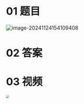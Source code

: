 # 01 题目

![image-20241124154109408](https://cvp.oss-cn-shanghai.aliyuncs.com/202411241541500.png)



# 02 答案





# 03 视频

<img src="C:\Users\Administrator\AppData\Roaming\Typora\typora-user-images\image-20241124172620807.png" style="zoom:50%;" />

